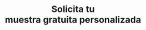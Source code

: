 ---
enable: true
title: Solicita tu <br /> **muestra gratuita personalizada**
rating_content: +10 empresas líderes ya confían en Bioxiplas

cta_btn:
  enable: true
  label: Solicitar muestra
  url: /contact/
  rel: ""
  target: ""

features:
  - Sin compromiso de compra
  - Muestras personalizadas según tu industria
  - Asesoría técnica incluida
---